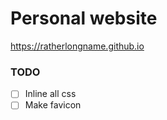 # Personal website

https://ratherlongname.github.io

### TODO
- [ ] Inline all css
- [ ] Make favicon
